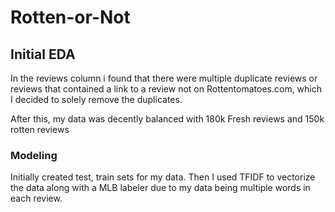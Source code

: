 # Rotten-or-Not

## Initial EDA
In the reviews column i found that there were multiple duplicate reviews or reviews that contained a link to a review not on Rottentomatoes.com, which I decided to solely remove the duplicates. 

After this, my data was decently balanced with 180k Fresh reviews and 150k rotten reviews

### Modeling
Initially created test, train sets for my data. Then I used TFIDF to vectorize the data along with a MLB labeler due to my data being multiple words in each review.

